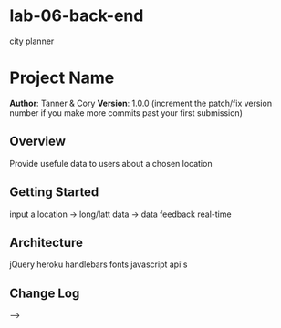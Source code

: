 # lab-06-back-end
city planner
# Project Name

**Author**: Tanner & Cory
**Version**: 1.0.0 (increment the patch/fix version number if you make more commits past your first submission)

## Overview
Provide usefule data to users about a chosen location
## Getting Started
input a location -> long/latt data -> data feedback real-time

## Architecture
jQuery
heroku
handlebars
fonts
javascript
api's

## Change Log
<!-- Use this area to document the iterative changes made to your application as each feature is successfully implemented. Use time stamps. Here's an examples:

01-01-2001 4:59pm - Application now has a fully-functional express server, with a GET route for the location resource.

## Credits and Collaborations
<!-- Give credit (and a link) to other people or resources that helped you build this application. -->
-->